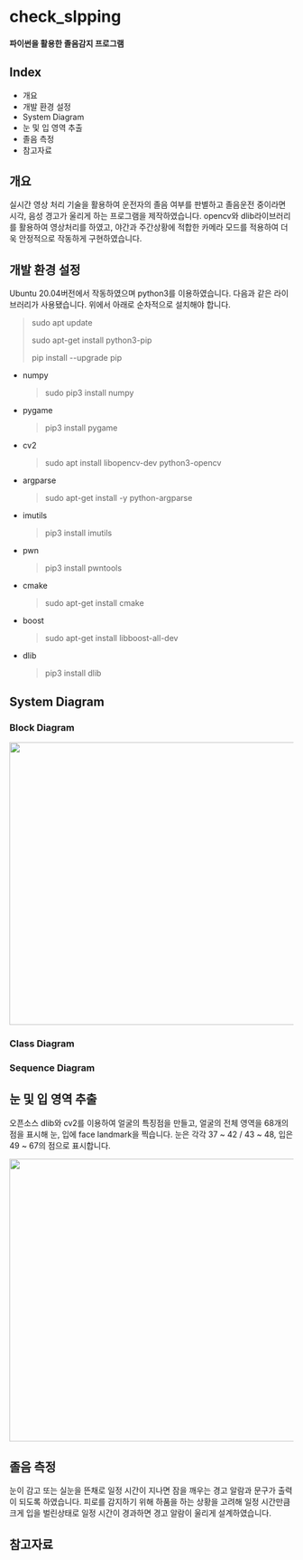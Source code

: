 # check_slpping
#### 파이썬을 활용한 졸음감지 프로그램

Index
---
* 개요
* 개발 환경 설정
* System Diagram
* 눈 및 입 영역 추출
* 졸음 측정
* 참고자료

개요
---
실시간 영상 처리 기술을 활용하여 운전자의 졸음 여부를 판별하고 졸음운전 중이라면 시각, 음성 경고가 울리게 하는 프로그램을 제작하였습니다. opencv와 dlib라이브러리를 활용하여 영상처리를 하였고, 야간과 주간상황에 적합한 카메라 모드를 적용하여 더욱 안정적으로 작동하게 구현하였습니다.


개발 환경 설정
---
Ubuntu 20.04버전에서 작동하였으며 python3를 이용하였습니다. 다음과 같은 라이브러리가 사용됐습니다. 위에서 아래로 순차적으로 설치해야 합니다.
>sudo apt update
>
>sudo apt-get install python3-pip
>
>pip install --upgrade pip
* numpy
  >sudo pip3 install numpy
* pygame
  > pip3 install pygame
* cv2
  >sudo apt install libopencv-dev python3-opencv
* argparse
  >sudo apt-get install -y python-argparse
* imutils
  >pip3 install imutils
* pwn
  >pip3 install pwntools
* cmake
  >sudo apt-get install cmake
* boost
  >sudo apt-get install libboost-all-dev
* dlib
  >pip3 install dlib 

System Diagram
---
### Block Diagram
<img src="https://github.com/timeida/check_slpping/assets/78420869/a86f6f5b-f2f8-4d86-8ffc-5fd577502316"  width="600" height="500">

### Class Diagram

### Sequence Diagram


눈 및 입 영역 추출
---
오픈소스 dlib와 cv2를 이용하여 얼굴의 특징점을 만들고, 얼굴의 전체 영역을 68개의 점을 표시해 눈, 입에 face landmark을 찍습니다.
눈은 각각 37 ~ 42 / 43 ~ 48, 입은 49 ~ 67의 점으로 표시합니다.

<img src="https://github.com/timeida/python/assets/78420869/ba7a4321-10b5-43f5-aa84-b17c29509f75"  width="600" height="500">

졸음 측정
---
눈이 감고 또는 실눈을 뜬채로 일정 시간이 지나면 잠을 깨우는 경고 알람과 문구가 출력이 되도록 하였습니다. 피로를 감지하기 위해 하품을 하는 상황을 고려해 일정 시간만큼 크게 입을 벌린상태로 일정 시간이 경과하면 경고 알람이 울리게 설계하였습니다.




참고자료
---

